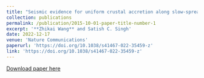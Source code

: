 ```yaml
---
title: "Seismic evidence for uniform crustal accretion along slow-spreading ridges in the equatorial Atlantic Ocean"
collection: publications
permalink: /publication/2015-10-01-paper-title-number-1
excerpt: '**Zhikai Wang** and Satish C. Singh'
date: 2022-12-17
venue: 'Nature Communications'
paperurl: 'https://doi.org/10.1038/s41467-022-35459-z'
link: 'https://doi.org/10.1038/s41467-022-35459-z'
---
```

[Download paper here](https://doi.org/10.1038/s41467-022-35459-z)
